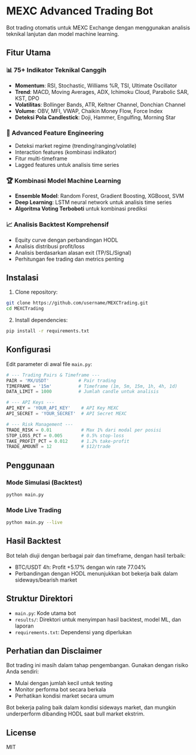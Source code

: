 # MEXC Advanced Trading Bot

Bot trading otomatis untuk MEXC Exchange dengan menggunakan analisis teknikal lanjutan dan model machine learning.

## Fitur Utama

### 📊 75+ Indikator Teknikal Canggih
- **Momentum**: RSI, Stochastic, Williams %R, TSI, Ultimate Oscillator
- **Trend**: MACD, Moving Averages, ADX, Ichimoku Cloud, Parabolic SAR, KST, DPO
- **Volatilitas**: Bollinger Bands, ATR, Keltner Channel, Donchian Channel
- **Volume**: OBV, MFI, VWAP, Chaikin Money Flow, Force Index
- **Deteksi Pola Candlestick**: Doji, Hammer, Engulfing, Morning Star

### 🧠 Advanced Feature Engineering
- Deteksi market regime (trending/ranging/volatile)
- Interaction features (kombinasi indikator)
- Fitur multi-timeframe
- Lagged features untuk analisis time series

### 🏆 Kombinasi Model Machine Learning
- **Ensemble Model**: Random Forest, Gradient Boosting, XGBoost, SVM
- **Deep Learning**: LSTM neural network untuk analisis time series
- **Algoritma Voting Terboboti** untuk kombinasi prediksi

### 📈 Analisis Backtest Komprehensif
- Equity curve dengan perbandingan HODL
- Analisis distribusi profit/loss
- Analisis berdasarkan alasan exit (TP/SL/Signal)
- Perhitungan fee trading dan metrics penting

## Instalasi

1. Clone repository:
```bash
git clone https://github.com/username/MEXCTrading.git
cd MEXCTrading
```

2. Install dependencies:
```bash
pip install -r requirements.txt
```

## Konfigurasi

Edit parameter di awal file `main.py`:

```python
# --- Trading Pairs & Timeframe ---
PAIR = 'MX/USDT'           # Pair trading
TIMEFRAME = '15m'          # Timeframe (1m, 5m, 15m, 1h, 4h, 1d)
DATA_LIMIT = 1000          # Jumlah candle untuk analisis

# --- API Keys ---
API_KEY = 'YOUR_API_KEY'    # API Key MEXC
API_SECRET = 'YOUR_SECRET'  # API Secret MEXC

# --- Risk Management ---
TRADE_RISK = 0.01           # Max 1% dari modal per posisi
STOP_LOSS_PCT = 0.005       # 0.5% stop-loss
TAKE_PROFIT_PCT = 0.012     # 1.2% take-profit
TRADE_AMOUNT = 12           # $12/trade
```

## Penggunaan

### Mode Simulasi (Backtest)
```bash
python main.py
```

### Mode Live Trading
```bash
python main.py --live
```

## Hasil Backtest

Bot telah diuji dengan berbagai pair dan timeframe, dengan hasil terbaik:
- BTC/USDT 4h: Profit +5.17% dengan win rate 77.04%
- Perbandingan dengan HODL menunjukkan bot bekerja baik dalam sideways/bearish market

## Struktur Direktori

- `main.py`: Kode utama bot
- `results/`: Direktori untuk menyimpan hasil backtest, model ML, dan laporan
- `requirements.txt`: Dependensi yang diperlukan

## Perhatian dan Disclaimer

Bot trading ini masih dalam tahap pengembangan. Gunakan dengan risiko Anda sendiri:
- Mulai dengan jumlah kecil untuk testing
- Monitor performa bot secara berkala
- Perhatikan kondisi market secara umum

Bot bekerja paling baik dalam kondisi sideways market, dan mungkin underperform dibanding HODL saat bull market ekstrim.

## License

MIT 